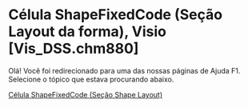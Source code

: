 
# Célula ShapeFixedCode (Seção Layout da forma), Visio [Vis_DSS.chm880]

Olá! Você foi redirecionado para uma das nossas páginas de Ajuda F1. Selecione o tópico que estava procurando abaixo.

[Célula ShapeFixedCode (Seção Shape Layout)](http://msdn.microsoft.com/library/a1736a5c-421c-2bdb-b164-76a8cd06cc3d%28Office.15%29.aspx)
